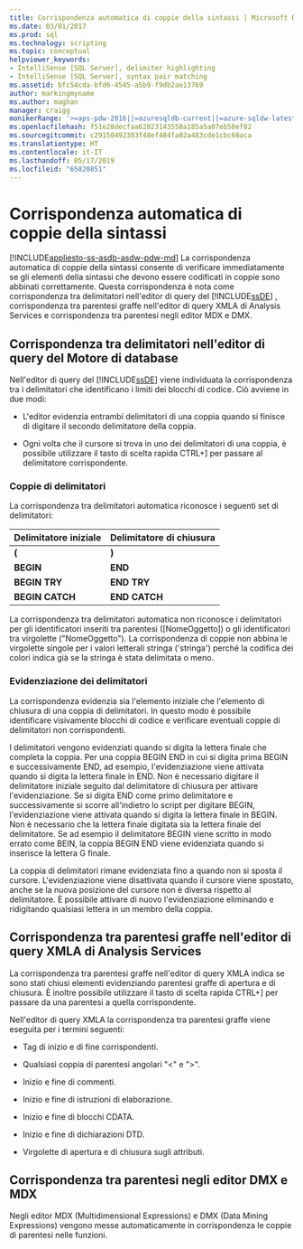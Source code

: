```yaml
---
title: Corrispondenza automatica di coppie della sintassi | Microsoft Docs
ms.date: 03/01/2017
ms.prod: sql
ms.technology: scripting
ms.topic: conceptual
helpviewer_keywords:
- IntelliSense [SQL Server], delimiter highlighting
- IntelliSense [SQL Server], syntax pair matching
ms.assetid: bfc54cda-bfd6-4545-a5b9-f9db2ae13769
author: markingmyname
ms.author: maghan
manager: craigg
monikerRange: '>=aps-pdw-2016||=azuresqldb-current||=azure-sqldw-latest||>=sql-server-2016||=sqlallproducts-allversions||>=sql-server-linux-2017||=azuresqldb-mi-current'
ms.openlocfilehash: f51e28decfaa62023143550a185a5a07eb50ef82
ms.sourcegitcommit: c29150492383f48ef484fa02a483cde1cbc68aca
ms.translationtype: HT
ms.contentlocale: it-IT
ms.lasthandoff: 05/17/2019
ms.locfileid: "65820851"
---
```

# <a name="automatic-matching-of-syntax-pairs"></a>Corrispondenza automatica di coppie della sintassi
[!INCLUDE[appliesto-ss-asdb-asdw-pdw-md](../../includes/appliesto-ss-asdb-asdw-pdw-md.md)]
  La corrispondenza automatica di coppie della sintassi consente di verificare immediatamente se gli elementi della sintassi che devono essere codificati in coppie sono abbinati correttamente. Questa corrispondenza è nota come corrispondenza tra delimitatori nell'editor di query del [!INCLUDE[ssDE](../../includes/ssde-md.md)] , corrispondenza tra parentesi graffe nell'editor di query XMLA di Analysis Services e corrispondenza tra parentesi negli editor MDX e DMX.  
  
## <a name="database-engine-query-editor-delimiter-matching"></a>Corrispondenza tra delimitatori nell'editor di query del Motore di database  
 Nell'editor di query del [!INCLUDE[ssDE](../../includes/ssde-md.md)] viene individuata la corrispondenza tra i delimitatori che identificano i limiti dei blocchi di codice. Ciò avviene in due modi:  
  
-   L'editor evidenzia entrambi delimitatori di una coppia quando si finisce di digitare il secondo delimitatore della coppia.  
  
-   Ogni volta che il cursore si trova in uno dei delimitatori di una coppia, è possibile utilizzare il tasto di scelta rapida CTRL+] per passare al delimitatore corrispondente.  
  
### <a name="delimiter-pairs"></a>Coppie di delimitatori  
 La corrispondenza tra delimitatori automatica riconosce i seguenti set di delimitatori:  
  
|Delimitatore iniziale|Delimitatore di chiusura|  
|--------------------|-----------------------|  
|**(**|**)**|  
|**BEGIN**|**END**|  
|**BEGIN TRY**|**END TRY**|  
|**BEGIN CATCH**|**END CATCH**|  
  
 La corrispondenza tra delimitatori automatica non riconosce i delimitatori per gli identificatori inseriti tra parentesi ([NomeOggetto]) o gli identificatori tra virgolette ("NomeOggetto"). La corrispondenza di coppie non abbina le virgolette singole per i valori letterali stringa ('stringa') perché la codifica dei colori indica già se la stringa è stata delimitata o meno.  
  
### <a name="delimiter-highlighting"></a>Evidenziazione dei delimitatori  
 La corrispondenza evidenzia sia l'elemento iniziale che l'elemento di chiusura di una coppia di delimitatori. In questo modo è possibile identificare visivamente blocchi di codice e verificare eventuali coppie di delimitatori non corrispondenti.  
  
 I delimitatori vengono evidenziati quando si digita la lettera finale che completa la coppia. Per una coppia BEGIN END in cui si digita prima BEGIN e successivamente END, ad esempio, l'evidenziazione viene attivata quando si digita la lettera finale in END. Non è necessario digitare il delimitatore iniziale seguito dal delimitatore di chiusura per attivare l'evidenziazione. Se si digita END come primo delimitatore e successivamente si scorre all'indietro lo script per digitare BEGIN, l'evidenziazione viene attivata quando si digita la lettera finale in BEGIN. Non è necessario che la lettera finale digitata sia la lettera finale del delimitatore. Se ad esempio il delimitatore BEGIN viene scritto in modo errato come BEIN, la coppia BEGIN END viene evidenziata quando si inserisce la lettera G finale.  
  
 La coppia di delimitatori rimane evidenziata fino a quando non si sposta il cursore. L'evidenziazione viene disattivata quando il cursore viene spostato, anche se la nuova posizione del cursore non è diversa rispetto al delimitatore. È possibile attivare di nuovo l'evidenziazione eliminando e ridigitando qualsiasi lettera in un membro della coppia.  
  
## <a name="analysis-services-xmla-query-editor-brace-matching"></a>Corrispondenza tra parentesi graffe nell'editor di query XMLA di Analysis Services  
 La corrispondenza tra parentesi graffe nell'editor di query XMLA indica se sono stati chiusi elementi evidenziando parentesi graffe di apertura e di chiusura. È inoltre possibile utilizzare il tasto di scelta rapida CTRL+] per passare da una parentesi a quella corrispondente.  
  
 Nell'editor di query XMLA la corrispondenza tra parentesi graffe viene eseguita per i termini seguenti:  
  
-   Tag di inizio e di fine corrispondenti.  
  
-   Qualsiasi coppia di parentesi angolari "\<" e ">".  
  
-   Inizio e fine di commenti.  
  
-   Inizio e fine di istruzioni di elaborazione.  
  
-   Inizio e fine di blocchi CDATA.  
  
-   Inizio e fine di dichiarazioni DTD.  
  
-   Virgolette di apertura e di chiusura sugli attributi.  
  
## <a name="mdx-and-dmx-editor-parenthesis-matching"></a>Corrispondenza tra parentesi negli editor DMX e MDX  
 Negli editor MDX (Multidimensional Expressions) e DMX (Data Mining Expressions) vengono messe automaticamente in corrispondenza le coppie di parentesi nelle funzioni.
